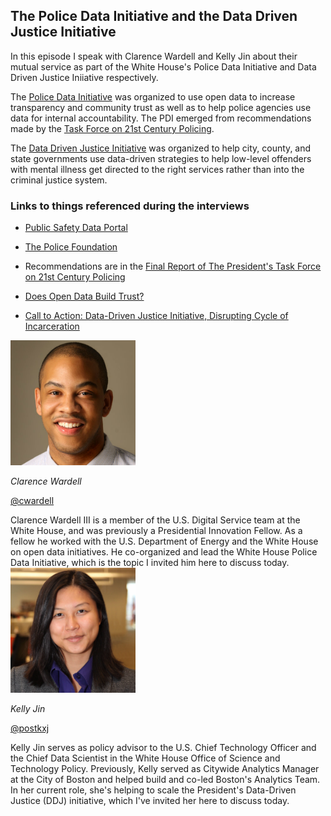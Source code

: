 ## The Police Data Initiative and the Data Driven Justice Initiative

In this episode I speak with Clarence Wardell and Kelly Jin about their mutual service as part of the White House's Police Data Initiative and Data Driven Justice Iniiative respectively.

The [Police Data Initiative](https://publicsafetydataportal.org/) was organized to use open data to increase transparency and community trust as well as to help police agencies use data for internal accountability.  The PDI emerged from recommendations made by the [Task Force on 21st Century Policing](https://www.whitehouse.gov/blog/2015/04/09/using-technology-and-data-improve-community-policing-police-data-initiative).

The [Data Driven Justice Initiative](https://www.whitehouse.gov/datadrivenjustice) was organized to help city, county, and state governments use data-driven strategies to help low-level offenders with mental illness get directed to the right services rather than into the criminal justice system.

### Links to things referenced during the interviews

* [Public Safety Data Portal](https://publicsafetydataportal.org/)

* [The Police Foundation](https://www.policefoundation.org/)

* Recommendations are in the [Final Report of The President's Task Force on 21st Century Policing](https://cops.usdoj.gov/pdf/taskforce/taskforce_finalreport.pdf)

* [Does Open Data Build Trust?](https://medium.com/the-white-house/does-open-data-build-trust-49ee4d400ba#.oljbocvsh)

* [Call to Action: Data-Driven Justice Initiative, Disrupting Cycle of Incarceration](https://www.whitehouse.gov/datadrivenjustice)

<div class="row">
	<div class="col-xs-12 col-sm-3">
		<img alt="Clarence Wardell of the US Digital Services team at the White House" src="src-the-police-data-and-data-driven-justice-initiatives/clarence-wardell.png" />
		<br/>
		<p><i>Clarence Wardell</i></p>
		<p><a href="https://twitter.com/cwardell">@cwardell</a></p>
	</div>
	<div class="col-xs-12 col-sm-9">
		Clarence Wardell III is a member of the U.S. Digital Service team at the White House, and was previously a Presidential Innovation Fellow.  As a fellow he worked with the U.S. Department of Energy and the White House on open data initiatives.  He co-organized and lead the White House Police Data Initiative, which is the topic I invited him here to discuss today.
	</div>
</div>

<div class="clear" />

<div class="row">
	<div class="col-xs-12 col-sm-3">
		<img alt="Kelly Jin of the White House Office of Science and Technology Policy" src="src-the-police-data-and-data-driven-justice-initiatives/kelly-jin.png" />
		<br/>
		<p><i>Kelly Jin</i></p>
		<p><a href="https://twitter.com/postkxj">@postkxj</a></p>
	</div>
	<div class="col-xs-12 col-sm-9">
		Kelly Jin serves as policy advisor to the U.S. Chief Technology Officer and the Chief Data Scientist in the White House Office of Science and Technology Policy. Previously, Kelly served as Citywide Analytics Manager at the City of Boston and helped build and co-led Boston's Analytics Team. In her current role, she's helping to scale the President's Data-Driven Justice (DDJ) initiative, which I've invited her here to discuss today.
	</div>
</div>